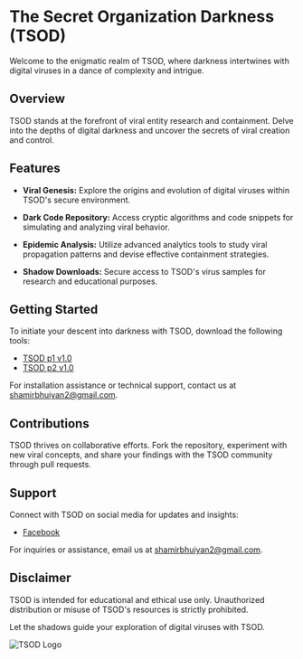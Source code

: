 # The Secret Organization Darkness (TSOD)

Welcome to the enigmatic realm of TSOD, where darkness intertwines with digital viruses in a dance of complexity and intrigue.

## Overview

TSOD stands at the forefront of viral entity research and containment. Delve into the depths of digital darkness and uncover the secrets of viral creation and control.

## Features

- **Viral Genesis:** Explore the origins and evolution of digital viruses within TSOD's secure environment.
  
- **Dark Code Repository:** Access cryptic algorithms and code snippets for simulating and analyzing viral behavior.
  
- **Epidemic Analysis:** Utilize advanced analytics tools to study viral propagation patterns and devise effective containment strategies.
  
- **Shadow Downloads:** Secure access to TSOD's virus samples for research and educational purposes.

## Getting Started

To initiate your descent into darkness with TSOD, download the following tools:

- [TSOD p1 v1.0](https://example.com/tsod_simulator.zip)
- [TSOD p2 v1.0](https://example.com/tsod_samples.zip)

For installation assistance or technical support, contact us at [shamirbhuiyan2@gmail.com](mailto:shamirbhuiyan2@gmail.com).

## Contributions

TSOD thrives on collaborative efforts. Fork the repository, experiment with new viral concepts, and share your findings with the TSOD community through pull requests.

## Support

Connect with TSOD on social media for updates and insights:

- [Facebook](https://facebook.com/r.samir.bhuiyan.a)

For inquiries or assistance, email us at [shamirbhuiyan2@gmail.com](mailto:shamirbhuiyan2@gmail.com).

## Disclaimer

TSOD is intended for educational and ethical use only. Unauthorized distribution or misuse of TSOD's resources is strictly prohibited.

Let the shadows guide your exploration of digital viruses with TSOD.

![TSOD Logo]()
